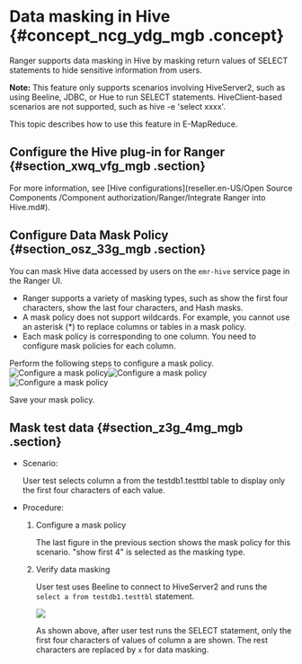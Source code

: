 # Data masking in Hive {#concept_ncg_ydg_mgb .concept}

Ranger supports data masking in Hive by masking return values of SELECT statements to hide sensitive information from users.

**Note:** This feature only supports scenarios involving HiveServer2, such as using Beeline, JDBC, or Hue to run SELECT statements. HiveClient-based scenarios are not supported, such as hive -e 'select xxxx'.

This topic describes how to use this feature in E-MapReduce.

## Configure the Hive plug-in for Ranger {#section_xwq_vfg_mgb .section}

For more information, see [Hive configurations](reseller.en-US/Open Source Components /Component authorization/Ranger/Integrate Ranger into Hive.md#).

## Configure Data Mask Policy {#section_osz_33g_mgb .section}

You can mask Hive data accessed by users on the `emr-hive` service page in the Ranger UI.

-   Ranger supports a variety of masking types, such as show the first four characters, show the last four characters, and Hash masks.
-   A mask policy does not support wildcards. For example, you cannot use an asterisk \(\*\) to replace columns or tables in a mask policy.
-   Each mask policy is corresponding to one column. You need to configure mask policies for each column.

Perform the following steps to configure a mask policy.![Configure a mask policy](http://static-aliyun-doc.oss-cn-hangzhou.aliyuncs.com/assets/img/105886/155306979037543_en-US.png)![Configure a mask policy](http://static-aliyun-doc.oss-cn-hangzhou.aliyuncs.com/assets/img/105886/155306979037548_en-US.png)![Configure a mask policy](http://static-aliyun-doc.oss-cn-hangzhou.aliyuncs.com/assets/img/105886/155306979037550_en-US.png)

Save your mask policy.

## Mask test data {#section_z3g_4mg_mgb .section}

-   Scenario:

    User test selects column a from the testdb1.testtbl table to display only the first four characters of each value.

-   Procedure:
    1.  Configure a mask policy

        The last figure in the previous section shows the mask policy for this scenario. "show first 4" is selected as the masking type.

    2.  Verify data masking

        User test uses Beeline to connect to HiveServer2 and runs the `select a from testdb1.testtbl` statement.

        ![](http://static-aliyun-doc.oss-cn-hangzhou.aliyuncs.com/assets/img/105886/155306979037553_en-US.png)

        As shown above, after user test runs the SELECT statement, only the first four characters of values of column a are shown. The rest characters are replaced by `x` for data masking.


